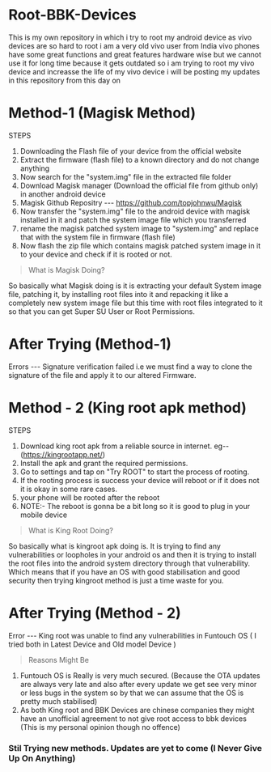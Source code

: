 # Root-BBK-Devices
This is my own repository in which i try to root my android device as vivo devices are so hard to root 
i am a very old vivo user from India 
vivo phones have some great functions and great features hardware wise but we cannot use it for long time because it gets outdated so i am trying to root my vivo device
and increasse the life of my vivo device i will be posting my updates in this repository from this day on 

# Method-1 (Magisk Method)
STEPS
1. Downloading the Flash file of your device from the official website 
2. Extract the firmware (flash file) to a known directory and do not change anything
3. Now search for the "system.img" file in the extracted file folder
4. Download Magisk manager (Download the official file from github only) in another android device
5. Magisk Github Repositry --- https://github.com/topjohnwu/Magisk
6. Now transfer the "system.img" file to the android device with magisk installed in it and patch the system image file which you transferred
7. rename the magisk patched system image to "system.img" and replace that with the system file in firmware (flash file)
8. Now flash the zip file which contains magisk patched system image in it to your device and check if it is rooted or not.

> What is Magisk Doing?


 So basically what Magisk doing is it is extracting your default System image file, patching it, by installing root files into it and repacking it like a completely new system image file but this time with root files integrated to it so that you can get Super SU User or Root Permissions.
 
# After Trying (Method-1)
Errors --- Signature verification failed 
i.e we must find a way to clone the signature of the file and apply it to our altered Firmware.  

# Method - 2 (King root apk method)
STEPS
1. Download king root apk from a reliable source in internet. eg--(https://kingrootapp.net/)
2. Install the apk and grant the required permissions.
3. Go to settings and tap on "Try ROOT" to start the process of rooting.
4. If the rooting process is success your device will reboot or if it does not it is okay in some rare cases.
5. your phone will be rooted after the reboot
6. NOTE:- The reboot is gonna be a bit long so it is good to plug in your mobile device

> What is King Root Doing?

So basically what is kingroot apk doing is. It is trying to find any vulnerabilities or loopholes in your android os and then it is trying to install the root files into the android system directory through that vulnerability. Which means that if you have an OS with good stabilisation and good security then trying kingroot method is just a time waste for you.

# After Trying (Method - 2)
Error --- King root was unable to find any vulnerabilities in Funtouch OS ( I tried both in Latest Device and Old model Device )
> Reasons Might Be
1. Funtouch OS is Really is very much secured. (Because the OTA updates are always very late and also after every update we get see very minor or less bugs in the system so by that we can assume that the OS is pretty much stabilised)
2. As both King root and BBK Devices are chinese companies they might have an unofficial agreement to not give root access to bbk devices (This is my personal opinion though no offence)

### Stil Trying new methods. Updates are yet to come (I Never Give Up On Anything)
